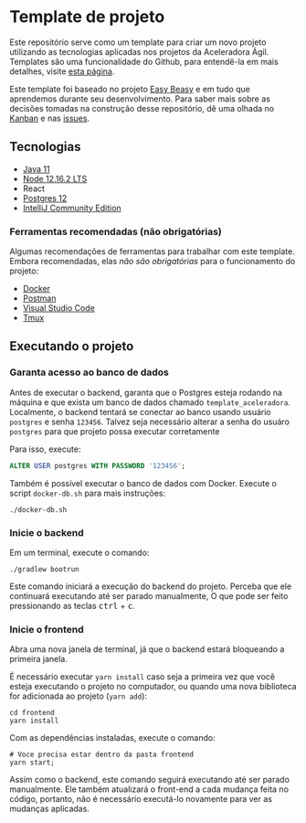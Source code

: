 # Template de projeto

Este repositório serve como um template para criar um novo projeto utilizando as tecnologias aplicadas nos projetos da Aceleradora Ágil.
Templates são uma funcionalidade do Github, para entendê-la em mais detalhes, visite [esta
página](https://help.github.com/en/github/creating-cloning-and-archiving-repositories/creating-a-template-repository).

Este template foi baseado no projeto [Easy Beasy](https://github.com/aceleradora-TW/easy-beasy-v2) e em tudo que aprendemos durante seu
desenvolvimento. Para saber mais sobre as decisões tomadas na construção desse repositório, dê uma olhada no
[Kanban](https://github.com/aceleradora-TW/template-de-projeto/projects/) e nas
[issues](https://github.com/aceleradora-TW/template-de-projeto/issues).

## Tecnologias

  - [Java 11](https://www.oracle.com/java/technologies/javase-jdk11-downloads.html)
  - [Node 12.16.2 LTS](https://nodejs.org/en/download/)
  - React
  - [Postgres 12](https://www.postgresql.org/download/)
  - [IntelliJ Community Edition](https://www.jetbrains.com/idea/download/)


###  Ferramentas recomendadas (não obrigatórias)

Algumas recomendações de ferramentas para trabalhar com este template. Embora recomendadas, elas *não são obrigatórias*
para o funcionamento do projeto:

  - [Docker](https://www.docker.com/get-started)
  - [Postman](https://www.postman.com/downloads/)
  - [Visual Studio Code](https://code.visualstudio.com/download)
  - [Tmux](https://github.com/tmux/tmux/wiki)

## Executando o projeto

### Garanta acesso ao banco de dados

Antes de executar o backend, garanta que o Postgres esteja rodando na máquina e que exista um banco de dados 
chamado `template_aceleradora`. Localmente, o backend tentará se conectar ao banco usando usuário `postgres` e senha 
`123456`. Talvez seja necessário alterar a senha do usuáro `postgres` para que projeto possa executar corretamente

Para isso, execute:

```sql
ALTER USER postgres WITH PASSWORD '123456';
```

Também é possível executar o banco de dados com Docker. Execute o script `docker-db.sh` para mais instruções:

```shell script
./docker-db.sh
```

### Inicie o backend

Em um terminal, execute o comando:

```shell script
./gradlew bootrun
```

Este comando iniciará a execução do backend do projeto. Perceba que ele continuará executando até ser parado manualmente,
O que pode ser feito pressionando as teclas <kbd>ctrl</kbd> + <kbd>c</kbd>.

### Inicie o frontend

Abra uma nova janela de terminal, já que o backend estará bloqueando a primeira janela.

É necessário executar `yarn install` caso seja a primeira vez que você esteja executando o projeto no computador, ou quando uma nova
biblioteca for adicionada ao projeto (`yarn add`):

```shell
cd frontend
yarn install
```

Com as dependências instaladas, execute o comando:

```shell script
# Voce precisa estar dentro da pasta frontend
yarn start;
```

Assim como o backend, este comando seguirá executando até ser parado manualmente. Ele também atualizará o front-end a 
cada mudança feita no código, portanto, não é necessário executá-lo novamente para ver as mudanças aplicadas.
